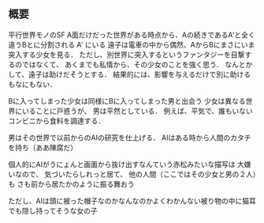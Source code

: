 ## 概要

平行世界モノのSF
A面だけだった世界がある時点から、Aの続きであるA'と全く違うBとに分割される
A' にいる 遠子は電車の中から偶然、AからBにまさにいま突入する少女を見る．
ただし、別世界に突入するというファンタジーを目撃するのではなくて、
あくまでも私情から、その少女のことを強く思う．
なんとかして、遠子は助けだそうとする．
結果的には、影響を与えるだけで別に助けるもなにもない．

Bに入ってしまった少女は同様にBに入ってしまった男と出会う
少女は異なる世界にいることに戸惑うが、
男は平然としている．
例えば、平気で、誰もいないコンビニから食料を調達する．

男はその世界で以前からのAIの研究を仕上げる．
AIはある時から人間のカタチを持ち（ああ陳腐だ）

個人的にAIがうにょんと画面から抜け出すなんていう赤松みたいな描写は
大嫌いなので、
気づいたらしれっと居て、
他の人間（ここではその少女と男の２人）も
さも前から居たかのように振る舞おう

ただし、AIは頭に被った帽子なのかなんなのかよくわかんない被り物の中に猫耳でも隠し持ってそうな女の子

